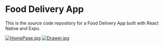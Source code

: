 # Food Delivery App

This is the source code repository for a Food Delivery App built with React Native and Expo.

[![HomePage.jpg](https://i.postimg.cc/KYJj991x/HomePage.jpg)](https://postimg.cc/DW470PQM) [![Drawer.jpg](https://i.postimg.cc/NjPfmKSj/Drawer.jpg)](https://postimg.cc/cvwSNLdp)
